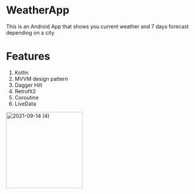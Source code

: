 # WeatherApp

This is an Android App that shows you current weather and 7 days forecast depending on a city

# Features

1. Kotlin
2. MVVM design pattern
3. Dagger Hilt 
4. Retrofit2
5. Coroutine
6. LiveData

<img width="208" alt="2021-09-14 (4)" src="https://user-images.githubusercontent.com/61582241/133238445-66d4e6b3-a5dc-4dfd-b01d-eb81a255ecd7.png">


